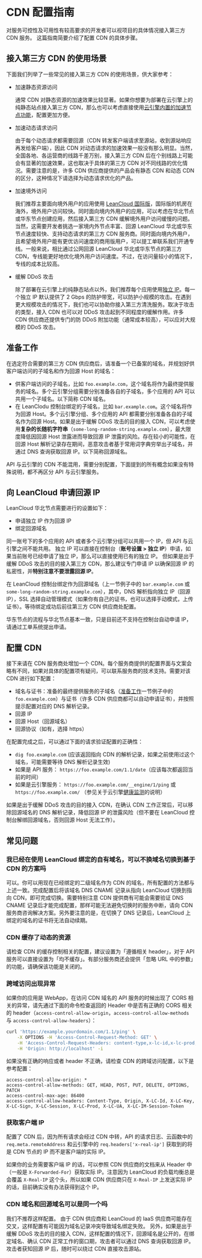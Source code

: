 # CDN 配置指南

对服务可控性及可用性有较高要求的开发者可以视项目的具体情况接入第三方 CDN 服务。
这篇指南简要介绍了配置 CDN 的具体步骤。

## 接入第三方 CDN 的使用场景

下面我们列举了一些常见的接入第三方 CDN 的使用场景，供大家参考：

- 加速静态资源访问

    通常 CDN 对静态资源的加速效果比较显著。如果你想要为部署在云引擎上的纯静态站点接入第三方 CDN，那么也可以考虑直接使用[云引擎内置的加速节点功能](custom-api-domain-guide.html#云引擎域名)，配置更加方便。

- 加速动态请求访问

    由于每个动态请求都需要回源（CDN 转发客户端请求至源站，收到源站响应再发给客户端），因此 CDN 对动态请求的加速效果一般没有那么明显。当然，全国各地、各运营商的线路千差万别，接入第三方 CDN 后在个别线路上可能会有显著的加速效果，这也取决于具体的第三方 CDN 对不同线路的优化情况。需要注意的是，许多 CDN 供应商提供的产品会有静态 CDN 和动态 CDN 的区分，这种情况下请选择为动态请求优化的产品。

- 加速境外访问

    我们推荐主要面向境外用户的应用使用 [LeanCloud 国际版][intl]，国际版的机房在海外，境外用户访问较快。同时面向境内外用户的应用，可以考虑在华北节点或华东节点创建应用，然后接入第三方 CDN 缓解境外用户访问缓慢的问题。当然，这需要开发者挑选一家境内外节点丰富、回源 LeanCloud 华北或华东节点速度较快、支持动态请求的第三方 CDN 服务商。同时面向境内外用户，且希望境外用户能有更优访问速度的商用版用户，可以提工单联系我们开通专线。一般来说，相比通过公网回源 LeanCloud 华北或华东节点的第三方 CDN，专线能更好地优化境外用户访问速度。不过，在访问量较小的情况下，专线的成本比较高。

- 缓解 DDoS 攻击

    除了部署在云引擎上的纯静态站点以外，我们推荐每个应用使用[独立 IP](custom-api-domain-guide.html#独立_IP)。每一个独立 IP 默认提供了 2 Gbps 的防护带宽，可以防护小规模的攻击。在遇到更大规模攻击的情况下，我们也可以协助你接入第三方清洗服务。取决于攻击的类型，接入 CDN 也可以对 DDoS 攻击起到不同程度的缓解作用。许多 CDN 供应商还提供专门的防 DDoS 附加功能（通常成本较高），可以应对大规模的 DDoS 攻击。

[intl]: https://leancloud.app

## 准备工作

在选定符合需要的第三方 CDN 供应商后，请准备一个已备案的域名，并规划好供客户端访问的子域名和作为回源 Host 的域名：

- 供客户端访问的子域名，比如 `foo.example.com`，这个域名将作为最终提供服务的域名。多个云引擎分组需要分别准备各自的子域名，多个应用的 API 可以共用一个子域名。以下简称 CDN 域名。
- 在 LeanClodu 控制台绑定的子域名，比如 `bar.example.com`。这个域名将作为回源 Host。多个云引擎分组、多个应用的 API 都需要分别准备各自的子域名作为回源 Host。如果是出于缓解 DDoS 攻击的目的接入 CDN，可以考虑使用**复杂的长随机字符串**（`some-long-random-string.example.com`），最大限度降低因回源 Host 泄露进而导致回源 IP 泄露的风险。存在较小的可能性，在回源 Host 解析记录存在期间，恶意攻击者基于常用词字典穷举出子域名，并通过 DNS 查询获取回源 IP。以下简称回源域名。

API 与云引擎的 CDN 不能混用，需要分别配置，下面提到的所有概念如果没有特殊说明，都不再区分 API 与云引擎服务。
## 向 LeanCloud 申请回源 IP

LeanCloud 华北节点需要进行的设置如下：

- 申请独立 IP 作为回源 IP
- 绑定回源域名

同一账号下的多个应用的 API 或者多个云引擎分组可以共用一个 IP，但 API 与云引擎之间不能共用。
独立 IP 可以直接在控制台（**账号设置 > 独立 IP**）申请，如果当前账号已经申请了独立 IP，那么可以直接使用已有的独立 IP。
但如果是出于缓解 DDoS 攻击的目的接入第三方 CDN，那么建议专门申请 IP 以确保回源 IP 的私密性，并**特别注意不要泄露回源 IP**。

在 LeanCloud 控制台绑定作为回源域名（上一节例子中的 `bar.example.com` 或 `some-long-random-string.example.com`），其中，DNS 解析指向独立 IP（回源 IP），SSL 选择自动管理模式（如果你有自己的证书，也可以选择手动模式，上传证书）。等待绑定成功后前往第三方 CDN 供应商处配置。

华东节点的流程与华北节点基本一致，只是目前还不支持在控制台自动申请 IP，请通过工单系统提出申请。

## 配置 CDN

接下来请在 CDN 服务商处增加一个 CDN。每个服务商提供的配置界面与文案会略有不同，如果对具体的配置项有疑问，可以联系服务商的技术支持。需要对该 CDN 进行如下配置：

- 域名与证书：准备的最终提供服务的子域名（[准备工作](#准备工作)一节例子中的 `foo.example.com`）与证书（许多 CDN 供应商都可以自动申请证书），并按照提示配置对应的 DNS 解析记录。
- 回源 IP
- 回源 Host（回源域名）
- 回源协议（如有，选择 https）

在配置完成之后，可以通过下面的请求验证配置的正确性：

- `dig foo.example.com` (应该返回指向 CDN 的解析记录，如果之前使用过这个域名，可能需要等待 DNS 解析记录生效)
- 如果是 API 服务： `https://foo.example.com/1.1/date`（应该每次都返回当前的时间）
- 如果是云引擎服务： `https://foo.example.com/__engine/1/ping` 或 `https://foo.example.com/` （参见关于云引擎[健康监测](leanengine_webhosting_guide-node.html#健康监测)的说明）

如果是出于缓解 DDoS 攻击的目的接入 CDN，在确认 CDN 工作正常后，可以移除回源域名的 DNS 解析记录，降低回源 IP 的泄露风险（但不要在 LeanCloud 控制台解绑回源域名，否则回源 Host 无法工作）。

## 常见问题

### 我已经在使用 LeanCloud 绑定的自有域名，可以不换域名切换到基于 CDN 的方案吗

可以。你可以用现在已经绑定的二级域名作为 CDN 的域名，所有配置的方法都与上述一致。完成配置后将该域名 DNS CNAME 记录从指向 LeanCloud 切换到指向 CDN，即可完成切换。需要特别注意 CDN 提供商有可能会需要验证 DNS CNAME 记录后才能完成配置，那样可能无法避免切换时的服务中断，请向 CDN 服务商咨询解决方案。另外要注意的是，在切换了 DNS 记录后，LeanCloud 上绑定的域名的证书将无法自动续期。

### CDN 缓存了动态的资源

请检查 CDN 的缓存控制相关的配置，建议设置为「遵循相关 header」，对于 API 服务可以直接设置为「均不缓存」。有部分服务商还会提供「忽略 URL 中的参数」的功能，请确保该功能是关闭的。

### 跨域访问出现异常

如果你的应用是 WebApp，在访问 CDN 域名的 API 服务的时候出现了 CORS 相关的异常，请先通过下面的命令检查返回的 Header 中是否有正确的 CORS 相关的 header（`access-control-allow-origin`，`access-control-allow-methods` 与 `access-control-allow-headers`）：

```sh
curl 'https://example.yourdomain.com/1.1/ping' \
    -X OPTIONS -H 'Access-Control-Request-Method: GET' \
    -H 'Access-Control-Request-Headers: content-type,x-lc-id,x-lc-prod,x-lc-session,x-lc-sign,x-lc-ua' \
    -H 'Origin: http://localhost' -i
```

如果没有正确的响应或者 header 不正确，请检查 CDN 的跨域访问配置，以下是参考配置：

```
access-control-allow-origin: *
access-control-allow-methods: GET, HEAD, POST, PUT, DELETE, OPTIONS, PATCH
access-control-max-age: 86400
access-control-allow-headers: Content-Type, Origin, X-LC-Id, X-LC-Key, X-LC-Sign, X-LC-Session, X-LC-Prod, X-LC-UA, X-LC-IM-Session-Token
```

### 获取客户端 IP

配置了 CDN 后，因为所有请求会经过 CDN 中转，API 的请求日志、云函数中的 `req.meta.remoteAddress` 和云引擎中的 `req.headers['x-real-ip']` 获取到的将是 CDN 节点的 IP 而不是客户端的实际 IP。

如果你的业务需要客户端 IP 的话，可以参照 CDN 供应商的文档来从 Header 中（一般是 `X-Forwarded-For`）获取实际 IP。注意因为 LeanCloud 的负载均衡总是会覆盖 `X-Real-IP` 这个头，所以如果 CDN 供应商只在 `X-Real-IP` 上发送实际 IP 的话，目前确实没有办法获得到这个 IP。

### CDN 域名和回源域名可以是同一个吗

我们不推荐这样配置。
由于 CDN 供应商和 LeanCloud 的 IaaS 供应商可能存在交叉，这样配置有可能因为域名记录冲突导致域名绑定失败。
另外，如果是出于缓解 DDoS 攻击的目的接入 CDN，这样配置的情况下，回源域名是公开的，在绑定域名、确认 CDN 正常工作的窗口期，攻击者可以通过 DNS 查询获取回源 IP。
攻击者获知回源 IP 后，随时可以绕过 CDN 直接攻击源站。

